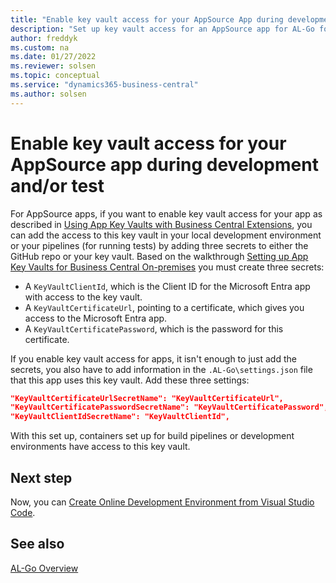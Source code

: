 ```yaml
---
title: "Enable key vault access for your AppSource App during development and/or test"
description: "Set up key vault access for an AppSource app for AL-Go for Business Central."
author: freddyk
ms.custom: na
ms.date: 01/27/2022
ms.reviewer: solsen
ms.topic: conceptual
ms.service: "dynamics365-business-central"
ms.author: solsen
---
```


# Enable key vault access for your AppSource app during development and/or test

For AppSource apps, if you want to enable key vault access for your app as described in [Using App Key Vaults with Business Central Extensions](../developer/devenv-app-key-vault-overview.md), you can add the access to this key vault in your local development environment or your pipelines (for running tests) by adding three secrets to either the GitHub repo or your key vault. Based on the walkthrough [Setting up App Key Vaults for Business Central On-premises](../administration/setup-app-key-vault-onprem.md) you must create three secrets:

- A `KeyVaultClientId`, which is the Client ID for the Microsoft Entra app with access to the key vault.
- A `KeyVaultCertificateUrl`, pointing to a certificate, which gives you access to the Microsoft Entra app.
- A `KeyVaultCertificatePassword`, which is the password for this certificate.

If you enable key vault access for apps, it isn't enough to just add the secrets, you also have to add information in the `.AL-Go\settings.json` file that this app uses this key vault. Add these three settings:

```json
"KeyVaultCertificateUrlSecretName": "KeyVaultCertificateUrl",
"KeyVaultCertificatePasswordSecretName": "KeyVaultCertificatePassword",
"KeyVaultClientIdSecretName": "KeyVaultClientId",
```

With this set up, containers set up for build pipelines or development environments have access to this key vault.

## Next step

Now, you can [Create Online Development Environment from Visual Studio Code](algo-create-online-dev-env-vscode.md).

## See also

[AL-Go Overview](algo-overview.md)  